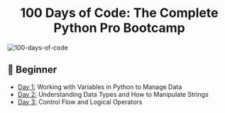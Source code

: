 <h1 align="center">100 Days of Code: The Complete Python Pro Bootcamp
</h1>

  ![100-days-of-code](https://miro.medium.com/v2/resize:fit:4800/format:webp/1*WYoJ_kLLFPcHLxnmoc0prg.jpeg)
  
## 🔰 Beginner 
- [Day 1:](https://github.com/byte-100/100-days-of-code/tree/main/day01) Working with Variables in Python to Manage Data
- [Day 2:](https://github.com/byte-100/100-days-of-code-python/tree/main/day02) Understanding Data Types and How to Manipulate Strings
- [Day 3:](https://github.com/byte-100/100-days-of-code-python/tree/main/day03) Control Flow and Logical Operators

